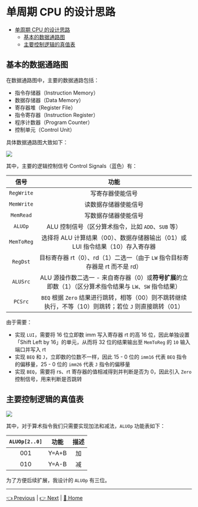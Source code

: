# 单周期 CPU 的设计思路

- [单周期 CPU 的设计思路](#%e5%8d%95%e5%91%a8%e6%9c%9f-cpu-%e7%9a%84%e8%ae%be%e8%ae%a1%e6%80%9d%e8%b7%af)
  - [基本的数据通路图](#%e5%9f%ba%e6%9c%ac%e7%9a%84%e6%95%b0%e6%8d%ae%e9%80%9a%e8%b7%af%e5%9b%be)
  - [主要控制逻辑的真值表](#%e4%b8%bb%e8%a6%81%e6%8e%a7%e5%88%b6%e9%80%bb%e8%be%91%e7%9a%84%e7%9c%9f%e5%80%bc%e8%a1%a8)

## 基本的数据通路图

在数据通路图中，主要的数据通路包括：

- 指令存储器（Instruction Memory）
- 数据存储器（Data Memory）
- 寄存器堆（Register File）
- 指令寄存器（Instruction Register）
- 程序计数器（Program Counter）
- 控制单元（Control Unit）

具体数据通路图大致如下：

![](https://i.loli.net/2019/09/01/yac4B6bqeUx5kRM.png)

其中，主要的逻辑控制信号 Control Signals（蓝色）有：

|    信号    |                                                   功能                                                    |
| :--------: | :-------------------------------------------------------------------------------------------------------: |
| `RegWrite` |                                             写寄存器使能信号                                              |
| `MemWrite` |                                           读数据存储器使能信号                                            |
| `MemRead`  |                                           写数据存储器使能信号                                            |
|  `ALUOp`   |                            ALU 控制信号（区分算术指令，比如 `ADD`、`SUB` 等）                             |
| `MemToReg` |              选择将 ALU 计算结果（00）、数据存储器输出（01）或 LUI 指令结果（10）存入寄存器               |
|  `RegDst`  |               目标寄存器 rt（0）、rd（1）二选一（由于 `LW` 指令目标寄存器是 rt 而不是 rd）                |
|  `ALUSrc`  | ALU 源操作数二选一 - 来自寄存器（0）或**符号扩展**的立即数（1）（区分算术指令结果与 `LW`、`SW` 指令结果） |
|  `PCSrc`   |  `BEQ` 根据 `Zero` 结果进行跳转，相等（00）则不跳转继续执行，不等（10）则跳转；若位 `J` 则直接跳转（01）  |

由于需要：

- 实现 `LUI`，需要将 16 位立即数 imm 写入寄存器 rt 的高 16 位，因此单独设置「Shift Left by 16」的单元，从而将 32 位的结果输出至 `MemToReg` 的 `10` 输入端口并写入 rt
- 实现 `BEQ` 和 `J`，立即数的位数不一样，因此 15 - 0 位的 `imm16` 代表 `BEQ` 指令的偏移量，25 - 0 位的 `imm26` 代表 `J` 指令的偏移量
- 实现 `BEQ`，需要将 rs、rt 寄存器的值相减得到并判断是否为 0，因此引入 `Zero` 控制信号，用来判断是否跳转

## 主要控制逻辑的真值表

![](https://i.loli.net/2019/08/30/7ZT3EGtizg9FmWJ.png)

其中，对于算术指令我们只需要实现加法和减法，`ALUOp` 功能表如下：

| `ALUOp[2..0]` | 功能  | 描述  |
| :-----------: | :---: | :---: |
|      001      | Y=A+B |  加   |
|      010      | Y=A-B |  减   |

为了方便后续扩展，我设计的 `ALUOp` 有三位。

---

[👈 Previous](./2-1_Basic.md) | [👉 Next](./2-3_Verilog.md) | [🚩 Home](../README.md)